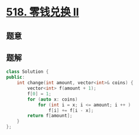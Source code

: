 #  [518. 零钱兑换 II](https://leetcode.cn/problems/coin-change-2/)

## 题意



## 题解



```c++
class Solution {
public:
    int change(int amount, vector<int>& coins) {
        vector<int> f(amount + 1);
        f[0] = 1;
        for (auto x: coins)
            for (int i = x; i <= amount; i ++ )
                f[i] += f[i - x];
        return f[amount];
    }
};
```



```python3

```

